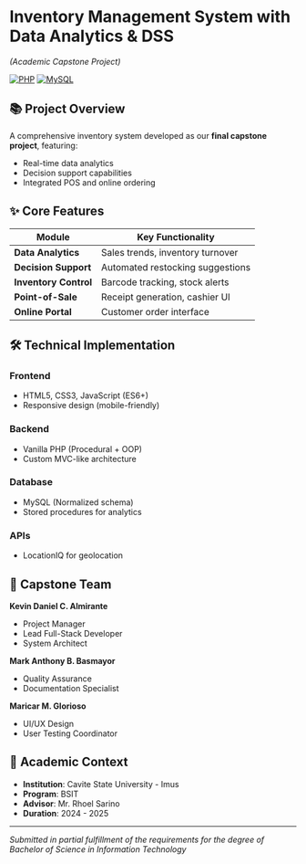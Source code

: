 # Inventory Management System with Data Analytics & DSS  
*(Academic Capstone Project)*  

[![PHP](https://img.shields.io/badge/PHP-8.0+-777BB4?logo=php&logoColor=white)](https://php.net)
[![MySQL](https://img.shields.io/badge/MySQL-8.0-4479A1?logo=mysql&logoColor=white)](https://mysql.com)

## 📚 Project Overview
A comprehensive inventory system developed as our **final capstone project**, featuring:
- Real-time data analytics
- Decision support capabilities
- Integrated POS and online ordering

## ✨ Core Features
| Module | Key Functionality |
|--------|------------------|
| **Data Analytics** | Sales trends, inventory turnover |
| **Decision Support** | Automated restocking suggestions |
| **Inventory Control** | Barcode tracking, stock alerts |
| **Point-of-Sale** | Receipt generation, cashier UI |
| **Online Portal** | Customer order interface |

## 🛠️ Technical Implementation
### Frontend
- HTML5, CSS3, JavaScript (ES6+)
- Responsive design (mobile-friendly)

### Backend
- Vanilla PHP (Procedural + OOP)
- Custom MVC-like architecture

### Database
- MySQL (Normalized schema)
- Stored procedures for analytics

### APIs
- LocationIQ for geolocation

## 👥 Capstone Team
**Kevin Daniel C. Almirante**  
- Project Manager
- Lead Full-Stack Developer
- System Architect

**Mark Anthony B. Basmayor**  
- Quality Assurance
- Documentation Specialist

**Maricar M. Glorioso**  
- UI/UX Design
- User Testing Coordinator

## 📝 Academic Context
- **Institution**: Cavite State University - Imus 
- **Program**: BSIT  
- **Advisor**: Mr. Rhoel Sarino
- **Duration**: 2024 - 2025

---

*Submitted in partial fulfillment of the requirements for the degree of Bachelor of Science in Information Technology*
